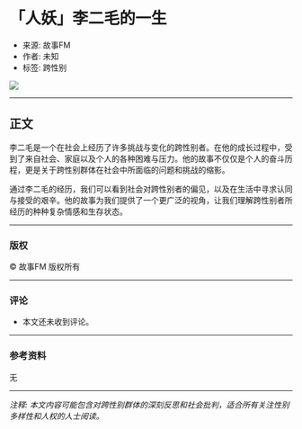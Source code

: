 # 「人妖」李二毛的一生

- 来源: 故事FM
- 作者: 未知
- 标签: 跨性别

![](http://s4.music.126.net/style/web2/img/default/default_album.jpg)

---

## 正文

李二毛是一个在社会上经历了许多挑战与变化的跨性别者。在他的成长过程中，受到了来自社会、家庭以及个人的各种困难与压力。他的故事不仅仅是个人的奋斗历程，更是关于跨性别群体在社会中所面临的问题和挑战的缩影。

通过李二毛的经历，我们可以看到社会对跨性别者的偏见，以及在生活中寻求认同与接受的艰辛。他的故事为我们提供了一个更广泛的视角，让我们理解跨性别者所经历的种种复杂情感和生存状态。

---

### 版权

© 故事FM 版权所有

---

### 评论

* 本文还未收到评论。

---

### 参考资料

无

--- 

*注释: 本文内容可能包含对跨性别群体的深刻反思和社会批判，适合所有关注性别多样性和人权的人士阅读。*